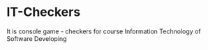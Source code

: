 # IT-Checkers
It is console game - checkers for course Information Technology of Software Developing
